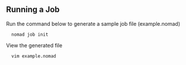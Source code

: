 
## Running a Job

Run the command below to generate a sample job file (example.nomad)
    
      nomad job init

View the generated file       
      
      vim example.nomad
